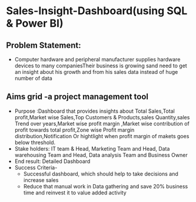 # Sales-Insight-Dashboard(using SQL & Power BI)
## Problem Statement:
- Computer hardware and peripheral manufacturer supplies hardware devices to many companiesTheir business is growing sand need to get an insight about his growth and from his sales data instead of huge number of data
## Aims grid -a project management tool
- Purpose :Dashboard that provides insights about Total Sales,Total profit,Market wise Sales,Top Customers & Products,sales Quantity,sales Trend over years,Market wise profit margin ,Market wise contribution of profit towards total profit,Zone wise Profit margin distribution,Notification Or hightlight when profit margin of makets goes below threshold.
- Stake holders: IT team & Head, Marketing Team and Head, Data warehousing Team and Head, Data analysis Team and Business Owner
- End result: Detailed Dashboard
- Success Criteria-
  - Successful dashboard, which should help to take decisions and increase sales
  -  Reduce that manual work in Data gathering and save 20% business time and reinvest it to value added activity
